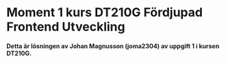 # Moment 1 kurs DT210G Fördjupad Frontend Utveckling
#### Detta är lösningen av Johan Magnusson (joma2304) av uppgift 1 i kursen DT210G. 
